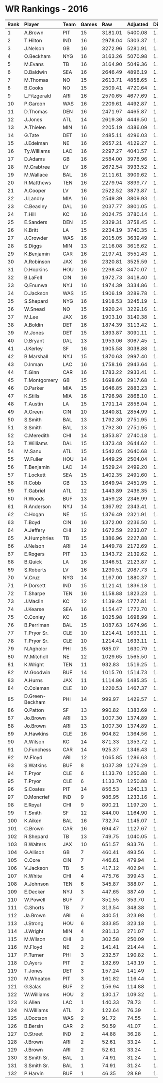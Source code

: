 # WR Rankings - 2016

| Rank | Player          | Team | Games | Raw     | Adjusted | Difficulty | Avg/Game | Typical | Consistency    | Trend    |
| :----| :---------------| :----| :-----| :-------| :--------| :----------| :--------| :-------| :--------------| :--------|
| 1    | A.Brown         | PIT  | 15    | 3181.01 | 5400.08  | 1.000      | 360.01   | 368.30  | 8/1/6          | +85.1%   |
| 2    | T.Hilton        | IND  | 16    | 2978.04 | 5303.37  | 1.000      | 331.46   | 366.15  | 9/3/4          | +128.6%  |
| 3    | J.Nelson        | GB   | 16    | 3272.96 | 5281.91  | 1.000      | 330.12   | 322.82  | 5/4/7          | +84.5%   |
| 4    | O.Beckham       | NYG  | 16    | 3163.26 | 5070.98  | 1.000      | 316.94   | 319.30  | 8/3/5          | +101.1%  |
| 5    | M.Evans         | TB   | 16    | 3164.90 | 5049.36  | 1.000      | 315.59   | 321.42  | 9/1/6          | +107.4%  |
| 6    | D.Baldwin       | SEA  | 16    | 2646.49 | 4896.19  | 1.000      | 306.01   | 327.59  | 11/1/4         | +169.1%  |
| 7    | M.Thomas        | NO   | 15    | 2613.71 | 4858.65  | 1.000      | 323.91   | 313.31  | 7/2/6          | +100.1%  |
| 8    | B.Cooks         | NO   | 15    | 2509.41 | 4720.64  | 1.000      | 314.71   | 317.07  | 7/4/4          | +129.9%  |
| 9    | L.Fitzgerald    | ARI  | 16    | 2570.65 | 4677.69  | 1.000      | 292.36   | 275.74  | 8/2/6          | +115.2%  |
| 10   | P.Garcon        | WAS  | 16    | 2209.61 | 4492.87  | 1.000      | 280.80   | 286.15  | 8/2/6          | +97.5%   |
| 11   | D.Thomas        | DEN  | 16    | 2471.97 | 4465.87  | 1.000      | 279.12   | 299.65  | 9/1/6          | +88.5%   |
| 12   | J.Jones         | ATL  | 14    | 2619.36 | 4449.50  | 1.000      | 317.82   | 295.11  | 7/1/6          | +183.6%  |
| 13   | A.Thielen       | MIN  | 16    | 2205.19 | 4386.09  | 1.000      | 274.13   | 291.37  | 10/0/6         | +228.9%  |
| 14   | G.Tate          | DET  | 16    | 2485.11 | 4296.03  | 1.000      | 268.50   | 258.17  | 7/1/8          | +166.7%  |
| 15   | J.Edelman       | NE   | 16    | 2657.21 | 4129.27  | 1.000      | 258.08   | 259.01  | 8/1/7          | +84.5%   |
| 16   | Ty.Williams     | LAC  | 16    | 2297.27 | 4041.57  | 1.000      | 252.60   | 249.55  | 9/0/7          | +121.9%  |
| 17   | D.Adams         | GB   | 16    | 2584.00 | 3978.96  | 1.000      | 248.69   | 222.35  | 7/0/9          | +169.2%  |
| 18   | M.Crabtree      | LV   | 16    | 2672.54 | 3933.52  | 1.000      | 245.84   | 229.38  | 8/1/7          | +154.7%  |
| 19   | M.Wallace       | BAL  | 16    | 2111.61 | 3909.62  | 1.000      | 244.35   | 243.84  | 9/0/7          | +84.8%   |
| 20   | R.Matthews      | TEN  | 16    | 2279.94 | 3899.77  | 1.000      | 243.74   | 215.78  | 5/2/9          | +108.1%  |
| 21   | A.Cooper        | LV   | 16    | 2522.52 | 3873.87  | 1.000      | 242.12   | 254.51  | 10/1/5         | +108.6%  |
| 22   | J.Landry        | MIA  | 16    | 2549.39 | 3809.93  | 1.000      | 238.12   | 230.54  | 5/3/8          | +75.1%   |
| 23   | C.Beasley       | DAL  | 16    | 2037.77 | 3801.05  | 1.000      | 237.57   | 234.82  | 8/1/7          | +79.8%   |
| 24   | T.Hill          | KC   | 16    | 2024.75 | 3780.14  | 1.000      | 236.26   | 244.95  | 9/1/6          | +158.3%  |
| 25   | E.Sanders       | DEN  | 15    | 2329.31 | 3758.45  | 1.000      | 250.56   | 253.62  | 9/0/6          | +156.1%  |
| 26   | K.Britt         | LA   | 15    | 2234.19 | 3740.35  | 1.000      | 249.36   | 250.22  | 10/0/5         | +97.1%   |
| 27   | J.Crowder       | WAS  | 16    | 2015.05 | 3639.49  | 1.000      | 227.47   | 216.19  | 7/0/9          | +157.0%  |
| 28   | S.Diggs         | MIN  | 13    | 2116.08 | 3616.62  | 1.000      | 278.20   | 264.73  | 8/0/5          | +149.7%  |
| 29   | K.Benjamin      | CAR  | 16    | 2197.41 | 3551.43  | 1.000      | 221.96   | 202.16  | 6/2/8          | +193.8%  |
| 30   | A.Robinson      | JAX  | 16    | 2320.81 | 3525.59  | 1.000      | 220.35   | 220.42  | 9/2/5          | +191.0%  |
| 31   | D.Hopkins       | HOU  | 16    | 2298.43 | 3470.07  | 1.000      | 216.88   | 224.67  | 8/3/5          | +102.2%  |
| 32   | B.LaFell        | CIN  | 16    | 1972.73 | 3418.40  | 1.000      | 213.65   | 241.21  | 10/0/6         | +157.6%  |
| 33   | Q.Enunwa        | NYJ  | 16    | 1974.39 | 3334.86  | 1.000      | 208.43   | 215.36  | 9/0/7          | +168.9%  |
| 34   | D.Jackson       | WAS  | 15    | 1906.19 | 3289.78  | 1.000      | 219.32   | 229.90  | 7/1/7          | +117.7%  |
| 35   | S.Shepard       | NYG  | 16    | 1918.53 | 3245.19  | 1.000      | 202.82   | 207.50  | 8/0/8          | +127.7%  |
| 36   | W.Snead         | NO   | 15    | 1920.24 | 3229.16  | 1.000      | 215.28   | 212.86  | 8/0/7          | +158.0%  |
| 37   | M.Lee           | JAX  | 16    | 1903.10 | 3149.38  | 1.000      | 196.84   | 198.28  | 6/1/9          | +114.5%  |
| 38   | A.Boldin        | DET  | 16    | 1874.39 | 3113.42  | 1.000      | 194.59   | 194.75  | 7/3/6          | +124.0%  |
| 39   | M.Jones         | DET  | 15    | 1893.87 | 3091.11  | 1.000      | 206.07   | 195.14  | 7/0/8          | +142.4%  |
| 40   | D.Bryant        | DAL  | 13    | 1953.06 | 3067.45  | 1.000      | 235.96   | 200.81  | 4/1/8          | +258.9%  |
| 41   | J.Kerley        | SF   | 16    | 1905.58 | 3038.88  | 1.000      | 189.93   | 213.10  | 10/0/6         | +290.3%  |
| 42   | B.Marshall      | NYJ  | 15    | 1870.63 | 2997.40  | 1.000      | 199.83   | 188.91  | 7/2/6          | +128.2%  |
| 43   | D.Inman         | LAC  | 16    | 1758.16 | 2943.64  | 1.000      | 183.98   | 166.80  | 7/0/9          | +198.9%  |
| 44   | T.Ginn          | CAR  | 16    | 1783.22 | 2933.41  | 1.000      | 183.34   | 184.33  | 7/1/8          | +142.9%  |
| 45   | T.Montgomery    | GB   | 15    | 1698.60 | 2917.68  | 1.000      | 194.51   | 160.53  | 6/1/8          | +657.9%  |
| 46   | D.Parker        | MIA  | 15    | 1646.85 | 2883.23  | 1.000      | 192.22   | 168.37  | 6/2/7          | +165.7%  |
| 47   | K.Stills        | MIA  | 16    | 1796.98 | 2868.10  | 1.000      | 179.26   | 167.00  | 6/1/9          | +188.2%  |
| 48   | T.Austin        | LA   | 15    | 1791.14 | 2858.04  | 1.000      | 190.54   | 187.60  | 7/1/7          | +185.9%  |
| 49   | A.Green         | CIN  | 10    | 1840.81 | 2854.99  | 1.000      | 285.50   | 258.47  | 3/1/6          | INACTIVE |
| 50   | S.Smith         | BAL  | 13    | 1792.30 | 2751.95  | 1.000      | 211.69   | 211.69  | None/None/None | None     |
| 51   | S.Smith         | BAL  | 13    | 1792.30 | 2751.95  | 1.000      | 211.69   | 211.69  | None/None/None | None     |
| 52   | C.Meredith      | CHI  | 14    | 1853.87 | 2740.18  | 1.000      | 195.73   | 195.07  | 9/0/5          | +228.3%  |
| 53   | T.Williams      | DAL  | 15    | 1373.48 | 2644.62  | 1.000      | 176.31   | 169.33  | 7/1/7          | +165.2%  |
| 54   | M.Sanu          | ATL  | 15    | 1542.05 | 2640.68  | 1.000      | 176.05   | 169.36  | 8/1/6          | +203.3%  |
| 55   | W.Fuller        | HOU  | 14    | 1449.29 | 2504.04  | 1.000      | 178.86   | 142.04  | 6/0/8          | +202.3%  |
| 56   | T.Benjamin      | LAC  | 14    | 1529.24 | 2499.20  | 1.000      | 178.51   | 145.08  | 6/0/8          | +234.6%  |
| 57   | T.Lockett       | SEA  | 15    | 1402.35 | 2491.60  | 1.000      | 166.11   | 151.02  | 10/1/4         | +265.7%  |
| 58   | R.Cobb          | GB   | 13    | 1649.94 | 2451.95  | 1.000      | 188.61   | 168.34  | 5/2/6          | +219.7%  |
| 59   | T.Gabriel       | ATL  | 12    | 1443.89 | 2436.35  | 1.000      | 203.03   | 189.68  | 5/1/6          | +226.5%  |
| 60   | R.Woods         | BUF  | 13    | 1459.28 | 2346.99  | 1.000      | 180.54   | 180.89  | 8/0/5          | +204.9%  |
| 61   | R.Anderson      | NYJ  | 14    | 1367.92 | 2343.41  | 1.000      | 167.39   | 169.98  | 7/0/7          | +177.4%  |
| 62   | C.Hogan         | NE   | 15    | 1376.49 | 2321.91  | 1.000      | 154.79   | 143.44  | 8/0/7          | +329.3%  |
| 63   | T.Boyd          | CIN  | 16    | 1372.00 | 2236.50  | 1.000      | 139.78   | 139.27  | 8/1/7          | +188.4%  |
| 64   | A.Jeffery       | CHI  | 12    | 1672.59 | 2233.07  | 1.000      | 186.09   | 197.24  | 7/0/5          | +122.6%  |
| 65   | A.Humphries     | TB   | 15    | 1386.96 | 2227.88  | 1.000      | 148.53   | 127.24  | 6/1/8          | +227.6%  |
| 66   | J.Nelson        | ARI  | 14    | 1449.78 | 2172.69  | 1.000      | 155.19   | 138.21  | 7/0/7          | +324.1%  |
| 67   | E.Rogers        | PIT  | 13    | 1343.72 | 2139.62  | 1.000      | 164.59   | 164.62  | 7/0/6          | +201.5%  |
| 68   | B.Quick         | LA   | 16    | 1346.51 | 2123.87  | 1.000      | 132.74   | 132.69  | 8/1/7          | +231.8%  |
| 69   | S.Roberts       | LV   | 16    | 1230.51 | 2087.73  | 1.000      | 130.48   | 141.98  | 9/2/5          | +137.9%  |
| 70   | V.Cruz          | NYG  | 14    | 1167.00 | 1880.37  | 1.000      | 134.31   | 131.71  | 7/1/6          | +210.8%  |
| 71   | P.Dorsett       | IND  | 15    | 1121.41 | 1836.18  | 1.000      | 122.41   | 128.85  | 8/2/5          | +117.0%  |
| 72   | T.Sharpe        | TEN  | 16    | 1158.88 | 1823.23  | 1.000      | 113.95   | 110.82  | 7/1/8          | +271.5%  |
| 73   | J.Maclin        | KC   | 12    | 1139.49 | 1777.81  | 1.000      | 148.15   | 163.50  | 7/1/4          | +173.2%  |
| 74   | J.Kearse        | SEA  | 16    | 1154.47 | 1772.70  | 1.000      | 110.79   | 119.22  | 10/0/6         | +152.5%  |
| 75   | C.Conley        | KC   | 16    | 1025.98 | 1698.99  | 1.000      | 106.19   | 108.79  | 8/0/8          | +120.9%  |
| 76   | B.Perriman      | BAL  | 15    | 1087.63 | 1674.96  | 1.000      | 111.66   | 118.54  | 8/1/6          | +122.6%  |
| 77   | T.Pryor Sr.     | CLE  | 10    | 1214.41 | 1633.11  | 1.000      | 163.31   | 189.63  | 7/2/7          | +140.7%  |
| 78   | T.Pryor Sr.     | CLE  | 10    | 1214.41 | 1633.11  | 1.000      | 163.31   | 189.63  | 7/2/7          | +140.7%  |
| 79   | N.Agholor       | PHI  | 15    | 985.07  | 1630.79  | 1.000      | 108.72   | 102.13  | 8/0/7          | +191.0%  |
| 80   | M.Mitchell      | NE   | 12    | 1029.65 | 1565.50  | 1.000      | 130.46   | 143.04  | 8/0/4          | +403.6%  |
| 81   | K.Wright        | TEN  | 11    | 932.83  | 1519.25  | 1.000      | 138.11   | 101.41  | 5/1/5          | +311.7%  |
| 82   | M.Goodwin       | BUF  | 14    | 1015.70 | 1514.73  | 1.000      | 108.20   | 96.03   | 8/0/6          | +245.2%  |
| 83   | A.Hurns         | JAX  | 11    | 1114.86 | 1485.35  | 1.000      | 135.03   | 139.55  | 5/1/5          | INACTIVE |
| 84   | C.Coleman       | CLE  | 10    | 1220.53 | 1467.37  | 1.000      | 146.74   | 115.05  | 5/0/5          | +166.9%  |
| 85   | D.Green-Beckham | PHI  | 14    | 999.97  | 1429.57  | 1.000      | 102.11   | 102.34  | 9/0/5          | +219.1%  |
| 86   | Q.Patton        | SF   | 13    | 990.82  | 1383.69  | 1.000      | 106.44   | 99.09   | 7/0/6          | +214.3%  |
| 87   | Jo.Brown        | ARI  | 13    | 1007.30 | 1374.89  | 1.000      | 105.76   | 40.56   | 9/0/6          | +526.7%  |
| 88   | Jo.Brown        | ARI  | 13    | 1007.30 | 1374.89  | 1.000      | 105.76   | 40.56   | 9/0/6          | +526.7%  |
| 89   | A.Hawkins       | CLE  | 16    | 904.82  | 1364.56  | 1.000      | 85.28    | 87.52   | 10/1/5         | +289.4%  |
| 90   | A.Wilson        | KC   | 14    | 871.33  | 1353.72  | 1.000      | 96.69    | 72.20   | 6/1/7          | +439.6%  |
| 91   | D.Funchess      | CAR  | 14    | 925.37  | 1346.43  | 1.000      | 96.17    | 97.65   | 7/2/5          | +171.2%  |
| 92   | M.Floyd         | ARI  | 12    | 1065.85 | 1286.63  | 1.000      | 107.22   | 105.95  | 7/0/7          | +160.1%  |
| 93   | S.Watkins       | BUF  | 8     | 1037.39 | 1276.29  | 1.000      | 159.54   | 187.78  | 5/1/2          | +231.0%  |
| 94   | T.Pryor         | CLE  | 6     | 1133.70 | 1250.88  | 1.000      | 208.48   | 208.48  | None/None/None | None     |
| 95   | T.Pryor         | CLE  | 6     | 1133.70 | 1250.88  | 1.000      | 208.48   | 208.48  | None/None/None | None     |
| 96   | S.Coates        | PIT  | 14    | 856.53  | 1240.13  | 1.000      | 88.58    | 64.33   | 8/0/6          | +1973.1% |
| 97   | D.Moncrief      | IND  | 9     | 986.95  | 1233.16  | 1.000      | 137.02   | 151.36  | 4/0/5          | +137.1%  |
| 98   | E.Royal         | CHI  | 9     | 890.21  | 1197.20  | 1.000      | 133.02   | 109.05  | 4/0/5          | INACTIVE |
| 99   | T.Smith         | SF   | 12    | 844.00  | 1164.90  | 1.000      | 97.07    | 107.83  | 8/0/4          | INACTIVE |
| 100  | K.Aiken         | BAL  | 16    | 732.74  | 1145.07  | 1.000      | 71.57    | 71.91   | 10/0/6         | +247.4%  |
| 101  | C.Brown         | CAR  | 16    | 694.47  | 1127.67  | 1.000      | 70.48    | 68.22   | 9/0/7          | +288.7%  |
| 102  | R.Shepard       | TB   | 13    | 749.75  | 1040.05  | 1.000      | 80.00    | 78.51   | 8/0/5          | +321.5%  |
| 103  | B.Walters       | JAX  | 10    | 651.57  | 933.76   | 1.000      | 93.38    | 67.57   | 4/0/6          | +697.4%  |
| 104  | G.Allison       | GB   | 7     | 460.41  | 493.56   | 1.000      | 70.51    | 67.62   | 4/0/3          | +1118.4% |
| 105  | C.Core          | CIN  | 7     | 446.61  | 479.94   | 1.000      | 68.56    | 69.37   | 4/0/3          | +1230.2% |
| 106  | V.Jackson       | TB   | 5     | 417.12  | 402.94   | 1.000      | 80.59    | 84.75   | 1/3/1          | INACTIVE |
| 107  | K.White         | CHI  | 4     | 475.76  | 399.43   | 1.000      | 99.86    | 105.53  | 1/3/0          | INACTIVE |
| 108  | A.Johnson       | TEN  | 6     | 345.87  | 388.07   | 1.000      | 64.68    | 55.98   | 2/0/4          | INACTIVE |
| 109  | E.Decker        | NYJ  | 3     | 447.65  | 387.49   | 1.000      | 129.16   | 129.16  | 1/0/2          | INACTIVE |
| 110  | W.Powell        | BUF  | 7     | 351.55  | 353.70   | 1.000      | 50.53    | 49.78   | 3/0/4          | INACTIVE |
| 111  | C.Shorts        | TB   | 7     | 313.54  | 348.38   | 1.000      | 49.77    | 47.15   | 5/0/2          | INACTIVE |
| 112  | Ja.Brown        | ARI  | 6     | 340.51  | 323.98   | 1.000      | 54.00    | 48.71   | 3/0/3          | INACTIVE |
| 113  | J.Strong        | HOU  | 6     | 333.85  | 323.18   | 1.000      | 53.86    | 61.02   | 4/0/2          | INACTIVE |
| 114  | J.Wright        | MIN  | 4     | 281.13  | 271.07   | 1.000      | 67.77    | 84.04   | 2/0/2          | N/A      |
| 115  | M.Wilson        | CHI  | 3     | 302.58  | 250.09   | 1.000      | 83.36    | 83.36   | 2/0/1          | INACTIVE |
| 116  | M.Floyd         | NE   | 2     | 141.41  | 214.44   | 1.000      | 107.22   | 105.95  | 7/0/7          | +160.1%  |
| 117  | P.Turner        | PHI  | 3     | 232.57  | 190.82   | 1.000      | 63.61    | 63.61   | 2/0/1          | N/A      |
| 118  | D.Ayers         | PIT  | 2     | 182.69  | 143.19   | 1.000      | 71.60    | 71.60   | 1/0/1          | N/A      |
| 119  | T.Jones         | DET  | 3     | 157.24  | 141.49   | 1.000      | 47.16    | 47.16   | 1/1/1          | N/A      |
| 120  | M.Wheaton       | PIT  | 3     | 161.82  | 116.44   | 1.000      | 38.81    | 38.81   | 2/0/1          | INACTIVE |
| 121  | G.Salas         | BUF  | 2     | 156.94  | 114.88   | 1.000      | 57.44    | 57.44   | 1/0/1          | INACTIVE |
| 122  | W.Williams      | HOU  | 2     | 130.17  | 109.32   | 1.000      | 54.66    | 54.66   | 0/2/0          | N/A      |
| 123  | K.Allen         | LAC  | 1     | 140.33  | 78.73    | 1.000      | 78.73    | 78.73   | 0/1/0          | INACTIVE |
| 124  | N.Williams      | ATL  | 2     | 122.64  | 76.39    | 1.000      | 38.19    | 38.19   | 1/0/1          | N/A      |
| 125  | J.Doctson       | WAS  | 2     | 91.72   | 74.55    | 1.000      | 37.27    | 37.27   | 1/0/1          | INACTIVE |
| 126  | B.Bersin        | CAR  | 2     | 50.59   | 41.07    | 1.000      | 20.54    | 20.54   | 1/0/1          | N/A      |
| 127  | D.Street        | IND  | 2     | 44.88   | 36.28    | 1.000      | 18.14    | 18.14   | 1/0/1          | INACTIVE |
| 128  | J.Brown         | ARI  | 2     | 52.61   | 33.24    | 1.000      | 16.62    | 16.62   | None/None/None | None     |
| 129  | J.Brown         | ARI  | 2     | 52.61   | 33.24    | 1.000      | 16.62    | 16.62   | None/None/None | None     |
| 130  | S.Smith Sr.     | BAL  | 1     | 74.91   | 31.24    | 1.000      | 31.24    | 234.43  | 9/1/4          | +133.9%  |
| 131  | S.Smith Sr.     | BAL  | 1     | 74.91   | 31.24    | 1.000      | 31.24    | 234.43  | 9/1/4          | +133.9%  |
| 132  | P.Harvin        | BUF  | 1     | 46.35   | 28.89    | 1.000      | 28.89    | 28.89   | 0/1/0          | INACTIVE |

